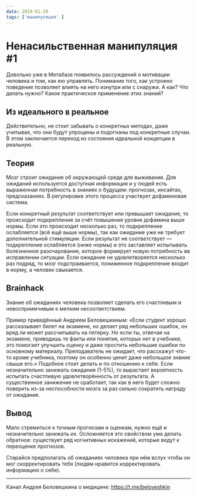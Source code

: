 ```yaml
---
date: 2019-01-29
tags: ['манипуляция' ]
---
```


# Ненасильственная манипуляция #1

Довольно уже в Метабазе появилось рассуждений о мотивации человека и том, как ею управлять. Понимание того, как устроено поведение позволяет влиять на него изнутри или с снаружи. А как? Что делать нужно? Какое практическое применение этих знаний?

## Из идеального в реальное

Действительно, не стоит забывать о конкретных методах, даже учитывая, что они будут упрощены и подогнаны под конкретные случаи. В этом заключается переход из состояния идеальной концепции в реальную.

## Теория

Мозг строит ожидания об окружающей среде для выживания. Для ожиданий используется доступная информация и у людей есть выраженная потребность в знаниях о будущем: прогнозах, инсайтах, предсказаниях. В регулировке этого процесса участвует дофаминовая система.

Если конкретный результат соответствует или превышает ожидание, то происходит подкрепление за счёт повышения уровня дофамина выше нормы. Если это происходит несколько раз, то подкрепление ослабляется (всё ещё выше нормы), так как ожидание уже не требует дополнительной стимуляции.
Если результат не соответствует — подкрепление ослабляется (ниже нормы) и это заставляет испытывать болезненное разочарование, которое формирует новую потребность вв исправлении ситуации. Если ожидание не удовлетворяется несколько раз подряд, то мозг подстраивается, пониженное подкрепление входит в норму, а человек свыкается.

## Brainhack

Знание об ожиданиях человека позволяет сделать его счастливым и невосприимчивым к мелким несоответствиям.

Пример приведённый Андреем Беловешкиным:
«Если студент хорошо рассказывает билет на экзамене, но делает ряд небольших ошибок, он вряд ли может рассчитывать на пятерку. Но если ты, отвечая на экзамене, приводишь те факты или понятия, которых нет в учебнике, это помогает улучшить оценку и даже простить небольшие ошибки по основному материалу. Преподаватель не ожидает, что расскажут что-то кроме учебника, поэтому он особенно ценит даже небольшое знание свыше его.»
Подобное стоит делать и по отношению к себе. Если незначительно занижать ожидания (1-5%), то вырастает вероятность испытать счастливую удовлетворённость от результата. А существенное занижение не сработает, так как в него будет сложно поверить из-за неспособности мозга за раз сильно сократить награду от ожидания.

## Вывод

Мало стремиться к точным прогнозам и оценкам, нужно ещё и незначительно занижать их. Осложняется это свойством ума делать обратное: существует ряд когнитивных искажений, которые ведут к переоценке прогнозов.

Старайся предполагать об ожиданиях человека при нём вслух чтобы он мог скорректировать тебя (людям нравится корректировать информацию о себе).

---

Канал Андрея Беловешкина о медицине: <https://t.me/beloveshkin>
